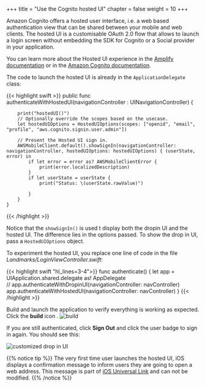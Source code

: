 +++
title = "Use the Cognito hosted UI"
chapter = false
weight = 10
+++

Amazon Cognito offers a hosted user interface, i.e. a web based authentication view that can be shared between your mobile and web clients. The hosted UI is a customisable OAuth 2.0 flow that allows to launch a login screen without embedding the SDK for Cognito or a Social provider in your application.

You can learn more about the Hosted UI experience in the [Amplify documentation](https://aws-amplify.github.io/docs/ios/authentication#using-hosted-ui-for-authentication) or in the [Amazon Cognito documentation](https://docs.aws.amazon.com/en_pv/cognito/latest/developerguide/cognito-user-pools-configuring-app-integration.html).

The code to launch the hosted UI is already in the `ApplicationDelegate` class:

{{< highlight swift >}}
    public func authenticateWithHostedUI(navigationController : UINavigationController) {
        
        print("hostedUI()")
        // Optionally override the scopes based on the usecase.
        let hostedUIOptions = HostedUIOptions(scopes: ["openid", "email", "profile", "aws.cognito.signin.user.admin"])

        // Present the Hosted UI sign in.
        AWSMobileClient.default().showSignIn(navigationController: navigationController, hostedUIOptions: hostedUIOptions) { (userState, error) in
            if let error = error as? AWSMobileClientError {
                print(error.localizedDescription)
            }
            if let userState = userState {
                print("Status: \(userState.rawValue)")

            }
        }
    }
{{< /highlight >}}

Notice that the `showSignIn()` is used t display both the dropin UI and the hosted UI.  The difference lies in the options passed.  To show the drop in UI, pass a `HostedUIOptions` object.

To experiment the hosted UI, you replace one line of code in the file *Landmarks/LoginViewController.swift*:

{{< highlight swift "hl_lines=3-4">}}
    func authenticate() {
        let app = UIApplication.shared.delegate as! AppDelegate        
//        app.authenticateWithDropinUI(navigationController: navController)
        app.authenticateWithHostedUI(navigationController: navController)
    }
{{< /highlight >}}

Build and launch the application to verify everything is working as expected. Click the **build** icon <i class="far fa-caret-square-right"></i>.
![build](/images/20-10-xcode.png)

If you are still authenticated, click **Sign Out** and click the user badge to sign in again. You should see this:

![customized drop in UI](/images/60-20-1.png)

{{% notice tip %}}
The very first time user launches the hosted UI, iOS displays a confirmation message to inform users they are going to open a web address.  This message is part of [iOS Universal Link](https://developer.apple.com/documentation/uikit/inter-process_communication/allowing_apps_and_websites_to_link_to_your_content) and can not be modified.
{{% /notice %}}
